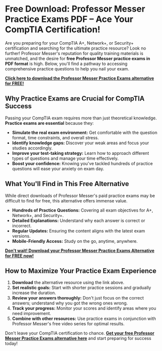 # Free Download: Professor Messer Practice Exams PDF – Ace Your CompTIA Certification!

Are you preparing for your CompTIA A+, Network+, or Security+ certification and searching for the ultimate practice resource? Look no further! Professor Messer's reputation for quality training materials is unmatched, and the desire for **free Professor Messer practice exams in PDF format** is high. Below, you'll find a pathway to accessing comprehensive practice questions to help you nail your exam.

[**Click here to download the Professor Messer Practice Exams alternative for FREE!**](https://udemywork.com/professor-messer-practice-exams-pdf)

## Why Practice Exams are Crucial for CompTIA Success

Passing your CompTIA exam requires more than just theoretical knowledge. **Practice exams are essential** because they:

*   **Simulate the real exam environment:** Get comfortable with the question format, time constraints, and overall stress.
*   **Identify knowledge gaps:** Discover your weak areas and focus your studies accordingly.
*   **Improve your test-taking strategy:** Learn how to approach different types of questions and manage your time effectively.
*   **Boost your confidence:** Knowing you've tackled hundreds of practice questions will ease your anxiety on exam day.

## What You'll Find in This Free Alternative

While direct downloads of Professor Messer's paid practice exams may be difficult to find for free, this alternative offers immense value.

*   **Hundreds of Practice Questions:** Covering all exam objectives for A+, Network+, and Security+.
*   **Detailed Explanations:** Understand why each answer is correct or incorrect.
*   **Regular Updates:** Ensuring the content aligns with the latest exam versions.
*   **Mobile-Friendly Access:** Study on the go, anytime, anywhere.

[**Don't wait! Download your Professor Messer Practice Exams Alternative for FREE now!**](https://udemywork.com/professor-messer-practice-exams-pdf)

## How to Maximize Your Practice Exam Experience

1.  **Download** the alternative resource using the link above.
2.  **Set realistic goals:** Start with shorter practice sessions and gradually increase the duration.
3.  **Review your answers thoroughly:** Don't just focus on the correct answers; understand why you got the wrong ones wrong.
4.  **Track your progress:** Monitor your scores and identify areas where you need improvement.
5.  **Combine with other resources:** Use practice exams in conjunction with Professor Messer's free video series for optimal results.

Don't leave your CompTIA certification to chance. **[Get your free Professor Messer Practice Exams alternative here](https://udemywork.com/professor-messer-practice-exams-pdf)** and start preparing for success today!
